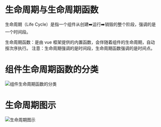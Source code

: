 # 生命周期与生命周期函数
生命周期（Life Cycle）是指一个组件从创建➡️运行➡️销毁的整个阶段，强调的是一个时间段。

生命周期函数：是由 vue 框架提供的内置函数，会伴随着组件的生命周期，自动按次序执行。
注意：生命周期强调的是时间段，生命周期函数强调的是时间点。

# 组件生命周期函数的分类
![组件生命周期函数的分类](images/组件生命周期函数的分类.png)

# 生命周期图示
![生命周期图示](images/生命周期图示.png)